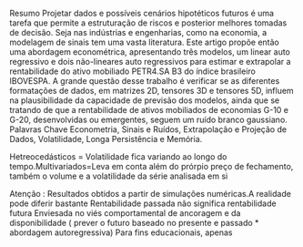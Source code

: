 Resumo
Projetar dados e possíveis cenários hipotéticos futuros é uma tarefa que permite a estruturação de riscos e posterior melhores tomadas de decisão. Seja nas indústrias e engenharias, como na economia, a modelagem de sinais tem uma vasta literatura. Este artigo propõe então uma abordagem econométrica, apresentando três modelos, um linear auto regressivo e dois não-lineares auto regressivos para estimar e extrapolar a rentabilidade do ativo mobiliado PETR4.SA B3 do índice brasileiro IBOVESPA. A grande questão desse trabalho é verificar se as diferentes formatações de dados, em matrizes 2D, tensores 3D e tensores 5D, influem na plausibilidade da capacidade de previsão dos modelos, ainda que se tratando de que a rentabilidade de ativos mobiliados de economias G-10 e G-20, desenvolvidas ou emergentes, seguem um ruído branco gaussiano.
Palavras Chave 
Econometria, Sinais e Ruídos, Extrapolação e Projeção de Dados, Volatilidade, Longa Persistência e Memória. 

Hetreocedásticos = Volatilidade fica variando ao longo do tempo.Multivariados=Leva em conta além do prórpio preço de fechamento, também o volume e a volatilidade da série analisada em si


Atenção : Resultados obtidos a partir de simulações numéricas.A realidade pode diferir bastante
          Rentabilidade passada não significa rentabilidade futura 
          Enviesada no viés comportamental de ancoragem e da disponibilidade  ( prever o futuro baseado no presente e passado * abordagem autoregressiva)
          Para fins educacionais, apenas
          
